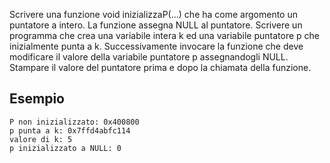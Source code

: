 Scrivere una funzione void inizializzaP(...) che ha come argomento un puntatore a intero. La funzione assegna NULL al puntatore. Scrivere un programma che crea una variabile intera k ed una variabile puntatore p che inizialmente punta a k. Successivamente invocare la funzione che deve modificare il valore della variabile puntatore p assegnandogli NULL.
Stampare il valore del puntatore prima e dopo la chiamata della funzione.

## Esempio

```text
P non inizializzato: 0x400800
p punta a k: 0x7ffd4abfc114
valore di k: 5
p inizializzato a NULL: 0
```